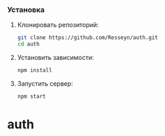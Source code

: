 ### Установка

1. Клонировать репозиторий:
   ```bash
   git clone https://github.com/Resseyn/auth.git
   cd auth
   ```

2. Установить зависимости:
   ```bash
   npm install
   ```
4. Запустить сервер:
   ```bash
   npm start
   ```
# auth
